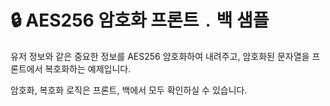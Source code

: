 # 🔒 AES256 암호화 프론트﹒백 샘플

유저 정보와 같은 중요한 정보를 AES256 암호화하여 내려주고,
암호화된 문자열을 프론트에서 복호화하는 예제입니다.

암호화, 복호화 로직은 프론트, 백에서 모두 확인하실 수 있습니다.
